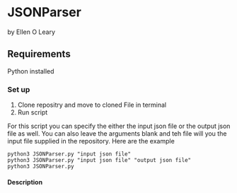 # JSONParser

by Ellen O Leary

## Requirements
Python installed

### Set up
1. Clone repositry and move to cloned File in terminal
2. Run script<br />  

For this script you can specify the either the input json file or the output json file as well. You can also leave the arguments blank and teh file will you the input file supplied in the repository.
Here are the example 
```
python3 JSONParser.py "input json file"
python3 JSONParser.py "input json file" "output json file"
python3 JSONParser.py
```
#### Description
